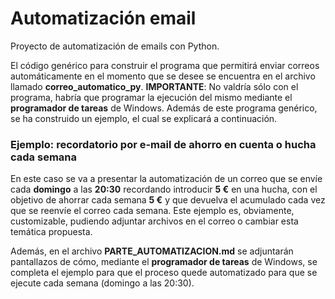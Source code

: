 # Automatización email

Proyecto de automatización de emails con Python.

El código genérico para construir el programa que permitirá enviar correos automáticamente en el momento que se desee se encuentra en el archivo llamado
**correo_automatico_py**. **IMPORTANTE**: No valdría sólo con el programa, habría que programar la ejecución del mismo mediante el **programador de tareas** de Windows. Además de este programa genérico, se ha construido un ejemplo, el cual se explicará a continuación.

### Ejemplo: recordatorio por e-mail de ahorro en cuenta o hucha cada semana

En este caso se va a presentar la automatización de un correo que se envíe cada **domingo** a las **20:30** recordando introducir **5 €** en una hucha, con el objetivo de ahorrar cada semana **5 €** y que devuelva el acumulado cada vez que se reenvíe el correo cada semana. Este ejemplo es, obviamente, customizable, pudiendo adjuntar archivos en el correo o cambiar esta temática propuesta.

Además, en el archivo **PARTE_AUTOMATIZACION.md** se adjuntarán pantallazos de cómo, mediante el **programador de tareas** de Windows, se completa el ejemplo para que el proceso quede automatizado para que se ejecute cada semana (domingo a las 20:30).
